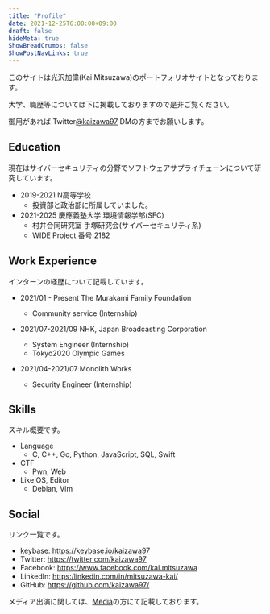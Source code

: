 ```yaml
---
title: "Profile"
date: 2021-12-25T6:00:00+09:00
draft: false
hideMeta: true
ShowBreadCrumbs: false
ShowPostNavLinks: true
---
```


このサイトは光沢加偉(Kai Mitsuzawa)のポートフォリオサイトとなっております。

大学、職歴等については下に掲載しておりますので是非ご覧ください。

御用があれば Twitter[@kaizawa97](https://twitter.com/kaizawa97) DMの方までお願いします。

## Education
現在はサイバーセキュリティの分野でソフトウェアサプライチェーンについて研究しています。

  - 2019-2021 N高等学校
    - 投資部と政治部に所属していました。
  - 2021-2025 慶應義塾大学 環境情報学部(SFC)
    - 村井合同研究室 手塚研究会(サイバーセキュリティ系)
    - WIDE Project 番号:2182

## Work Experience
インターンの経歴について記載しています。

- 2021/01 - Present The Murakami Family Foundation
  - Community service (Internship)

- 2021/07-2021/09 NHK, Japan Broadcasting Corporation
    - System Engineer (Internship)
    - Tokyo2020 Olympic Games

- 2021/04-2021/07 Monolith Works
    - Security Engineer (Internship)

## Skills
スキル概要です。
  - Language
    - C, C++, Go, Python, JavaScript, SQL, Swift
  - CTF
    - Pwn, Web
  - Like OS, Editor
    - Debian, Vim
    
## Social
リンク一覧です。
  - keybase: https://keybase.io/kaizawa97
  - Twitter: https://twitter.com/kaizawa97
  - Facebook: https://www.facebook.com/kai.mitsuzawa
  - LinkedIn: [https:/linkedin.com/in/mitsuzawa-kai/](https:/linkedin.com/in/mitsuzawa-kai/)
  - GitHub: https://github.com/kaizawa97/

メディア出演に関しては、[Media](/media)の方にて記載しております。